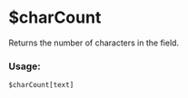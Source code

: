 # $charCount

Returns the number of characters in the field.

### Usage:

```plain
$charCount[text]
```
